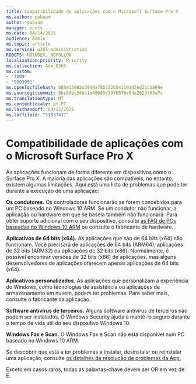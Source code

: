 ```yaml
---
title: Compatibilidade de aplicações com o Microsoft Surface Pro X
ms.author: pebaum
author: pebaum
manager: scotv
ms.date: 04/14/2021
audience: Admin
ms.topic: article
ms.service: o365-administration
ROBOTS: NOINDEX, NOFOLLOW
localization_priority: Priority
ms.collection: Adm_O365
ms.custom:
- "7009"
- "9003951"
ms.openlocfilehash: 085815982a3948a7853326541101d2ed21c1869e
ms.sourcegitcommit: 8bc60ec34bc1e40685e3976576e04a2623f63a7c
ms.translationtype: MT
ms.contentlocale: pt-PT
ms.lasthandoff: 04/15/2021
ms.locfileid: "51837417"
---
```

# <a name="app-compatibility-with-microsoft-surface-pro-x"></a>Compatibilidade de aplicações com o Microsoft Surface Pro X

As aplicações funcionam de forma diferente em dispositivos como o Surface Pro X. A maioria das aplicações são compatíveis, no entanto, existem algumas limitações. Aqui está uma lista de problemas que pode ter durante a execução de uma aplicação: 

**Os condutores.** Os controladores funcionarão se forem concebidos para um PC baseado no Windows 10 ARM. Se um condutor não funcionar, a aplicação ou hardware em que se baseia também não funcionará. Para obter suporte adicional com o seu dispositivo, consulte [as FAQ de PCs baseadas no Windows 10 ARM](https://support.microsoft.com/windows/windows-10-arm-based-pcs-faq-477f51df-2e3b-f68f-31b0-06f5e4f8ebb5) ou consulte o fabricante de hardware.

**Aplicativos de 64 bits (x64).** As aplicações que são de 64 bits (x64) não funcionam. Você precisará de aplicações de 64 bits (ARM64), aplicações de 32 bits (ARM32) ou aplicações de 32 bits (x86). Normalmente, é possível encontrar versões de 32 bits (x86) de aplicações, mas alguns desenvolvedores de aplicações oferecem apenas aplicações de 64 bits (x64).

**Aplicativos personalizados.** As aplicações que personalizam a experiência do Windows, como tecnologias de assistência ou aplicações de armazenamento em nuvem, podem ter problemas. Para saber mais, consulte o fabricante da aplicação.

**Software antivírus de terceiros.** Alguns software antivírus de terceiros não podem ser instalados. O Windows Security ajuda a mantê-lo seguro durante o tempo de vida útil do seu dispositivo Windows 10.

**Windows Fax e Scan.** O Windows Fax e Scan não está disponível num PC baseado no Windows 10 ARM.

Se descobrir que está a ter problemas a instalar, desinstalar ou reinstalar uma aplicação, consulte [os detalhes da resolução de problemas da App.](https://docs.microsoft.com/troubleshoot/mem/intune/troubleshoot-app-install#app-troubleshooting-details)

Exceto em casos raros, todas as palavras-chave devem ser OR em vez de E.